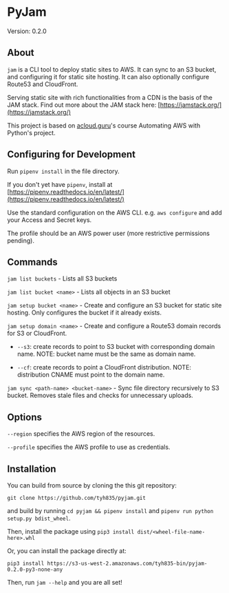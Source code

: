 # PyJam

Version: 0.2.0

## About

`jam` is a CLI tool to deploy static sites to AWS. It can sync to an S3 bucket, and configuring it for static site hosting. It can also optionally configure Route53 and CloudFront.

Serving static site with rich functionalities from a CDN is the basis of the JAM stack. Find out more about the JAM stack here: [https://jamstack.org/](https://jamstack.org/)

This project is based on [acloud.guru](acloud.guru)'s course Automating AWS with Python's project.

## Configuring for Development

Run `pipenv install` in the file directory.

If you don't yet have `pipenv`, install at [https://pipenv.readthedocs.io/en/latest/](https://pipenv.readthedocs.io/en/latest/)

Use the standard configuration on the AWS CLI. e.g. `aws configure` and add your Access and Secret keys.

The profile should be an AWS power user (more restrictive permissions pending).

## Commands

`jam list buckets` - Lists all S3 buckets

`jam list bucket <name>` - Lists all objects in an S3 bucket

`jam setup bucket <name>` - Create and configure an S3 bucket for static site hosting. Only configures the bucket if it already exists.

`jam setup domain <name>` - Create and configure a Route53 domain records for S3 or CloudFront.

- `--s3`: create records to point to S3 bucket with corresponding domain name. NOTE: bucket name must be the same as domain name.

- `--cf`: create records to point a CloudFront distribution. NOTE: distribution CNAME must point to the domain name.

`jam sync <path-name> <bucket-name>` - Sync file directory recursively to S3 bucket. Removes stale files and checks for unnecessary uploads.

## Options

`--region` specifies the AWS region of the resources.

`--profile` specifies the AWS profile to use as credentials.

## Installation

You can build from source by cloning the this git repository:

`git clone https://github.com/tyh835/pyjam.git`

and build by running `cd pyjam && pipenv install` and `pipenv run python setup.py bdist_wheel`.

Then, install the package using `pip3 install dist/<wheel-file-name-here>.whl`

Or, you can install the package directly at:

`pip3 install https://s3-us-west-2.amazonaws.com/tyh835-bin/pyjam-0.2.0-py3-none-any`

Then, run `jam --help` and you are all set!
